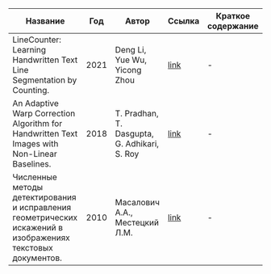 | Название | Год | Автор | Ссылка | Краткое содержание |
| -------- |---- | ----- | ------ | ---- |
|LineCounter: Learning Handwritten Text Line Segmentation by Counting.|2021|Deng Li, Yue Wu, Yicong Zhou|[link](https://arxiv.org/abs/2105.11307)|-|
|An Adaptive Warp Correction Algorithm for Handwritten Text Images with Non-Linear Baselines.|2018|T. Pradhan, T. Dasgupta, G. Adhikari, S. Roy|[link](https://www.researchgate.net/publication/328766116_An_Adaptive_Warp_Correction_Algorithm_for_Handwritten_Text_Images_with_Non-Linear_Baselines)|-|
|Численные методы детектирования и исправления геометрических искажений в изображениях текстовых документов.|2010|Масалович А.А., Местецкий Л.М.|[link](https://istina.msu.ru/dissertations/4704243/)|-|
